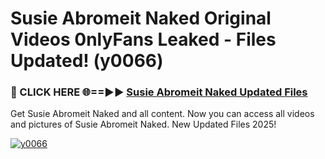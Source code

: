 # Susie Abromeit Naked Original Videos 0nlyFans Leaked - Files Updated! (y0066)

<h3>🔴 CLICK HERE 🌐==►► <a href="https://tinyurl.com/yckcrads" rel="nofollow">Susie Abromeit Naked Updated Files</a></h3>

Get Susie Abromeit Naked and all content. Now you can access all videos and pictures of Susie Abromeit Naked. New Updated Files 2025!

[![y0066](https://i.imgur.com/hpKpOFt.gif)](https://tinyurl.com/yckcrads)
